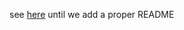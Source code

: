 see [here](https://community.frame.work/t/e-paper-module-to-replace-spacers-in-palm-rest/50784) until we add a proper README
